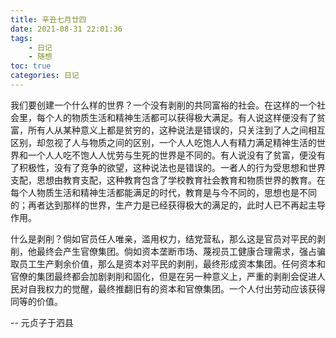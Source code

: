 ```yaml
---
title: 辛丑七月廿四
date: 2021-08-31 22:01:36
tags:
    - 日记
    - 随想
toc: true
categories: 日记
---
```


我们要创建一个什么样的世界？一个没有剥削的共同富裕的社会。在这样的一个社会里，<!--more-->每个人的物质生活和精神生活都可以获得极大满足。有人说这样便没有了贫富，所有人从某种意义上都是贫穷的，这种说法是错误的，只关注到了人之间相互区别，却忽视了人与物质之间的区别，一个人人吃饱人人有精力满足精神生活的世界和一个人人吃不饱人人忧劳与生死的世界是不同的。有人说没有了贫富，便没有了积极性，没有了竞争的欲望，这种说法也是错误的。一者人的行为受思想和世界支配，思想由教育支配，这种教育包含了学校教育社会教育和物质世界的教育。在每个人物质生活和精神生活都能满足的时代，教育是与今不同的，思想也是不同的；再者达到那样的世界，生产力是已经获得极大的满足的，此时人已不再起主导作用。

什么是剥削？倘如官员任人唯亲，滥用权力，结党营私，那么这是官员对平民的剥削，他最终会产生官僚集团。倘如资本垄断市场、蔑视员工健康合理需求，强占骗取员工生产剩余价值，那么是资本对平民的剥削，最终形成资本集团。任何资本和官僚的集团最终都会加剧剥削和固化，但是在另一种意义上，严重的剥削会促进人民对自我权力的觉醒，最终推翻旧有的资本和官僚集团。一个人付出劳动应该获得同等的价值。

-- 元贞子于泗县